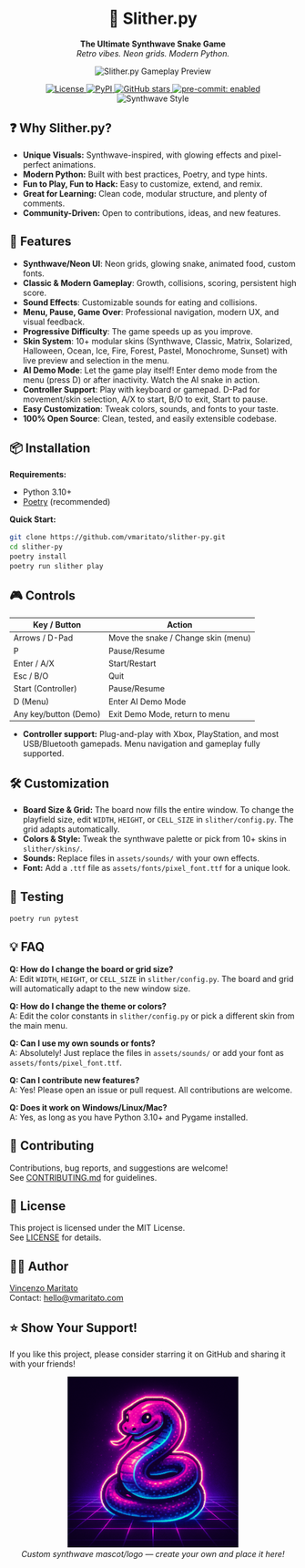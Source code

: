 <h1 align="center">🐍 Slither.py</h1>
<p align="center">
  <b>The Ultimate Synthwave Snake Game</b><br>
  <i>Retro vibes. Neon grids. Modern Python.</i>
</p>

<p align="center">
  <img src="assets/preview.gif" alt="Slither.py Gameplay Preview" width="600"/>
</p>

<p align="center">
  <a href="https://github.com/vmaritato/slither-py/blob/main/LICENSE">
    <img src="https://img.shields.io/github/license/vmaritato/slither-py?color=blue" alt="License">
  </a>
  <a href="https://pypi.org/project/slither-py/">
    <img src="https://img.shields.io/pypi/v/slither-py?color=orange" alt="PyPI">
  </a>
  <a href="https://github.com/vmaritato/slither-py/stargazers">
    <img src="https://img.shields.io/github/stars/vmaritato/slither-py?style=social" alt="GitHub stars">
  </a>
  <a href="https://results.pre-commit.ci/latest/github/vmaritato/slither-py/main">
    <img src="https://results.pre-commit.ci/badge/github/vmaritato/slither-py/main.svg" alt="pre-commit: enabled">
  </a>
  <img src="https://img.shields.io/badge/style-synthwave-ff00cc.svg?logo=python" alt="Synthwave Style">
</p>

## ❓ Why Slither.py?

- **Unique Visuals:** Synthwave-inspired, with glowing effects and pixel-perfect animations.
- **Modern Python:** Built with best practices, Poetry, and type hints.
- **Fun to Play, Fun to Hack:** Easy to customize, extend, and remix.
- **Great for Learning:** Clean code, modular structure, and plenty of comments.
- **Community-Driven:** Open to contributions, ideas, and new features.

## 🚀 Features

- **Synthwave/Neon UI**: Neon grids, glowing snake, animated food, custom fonts.
- **Classic & Modern Gameplay**: Growth, collisions, scoring, persistent high score.
- **Sound Effects**: Customizable sounds for eating and collisions.
- **Menu, Pause, Game Over**: Professional navigation, modern UX, and visual feedback.
- **Progressive Difficulty**: The game speeds up as you improve.
- **Skin System**: 10+ modular skins (Synthwave, Classic, Matrix, Solarized, Halloween, Ocean, Ice, Fire, Forest, Pastel, Monochrome, Sunset) with live preview and selection in the menu.
- **AI Demo Mode**: Let the game play itself! Enter demo mode from the menu (press D) or after inactivity. Watch the AI snake in action.
- **Controller Support**: Play with keyboard or gamepad. D-Pad for movement/skin selection, A/X to start, B/O to exit, Start to pause.
- **Easy Customization**: Tweak colors, sounds, and fonts to your taste.
- **100% Open Source**: Clean, tested, and easily extensible codebase.

## 📦 Installation

**Requirements:**

- Python 3.10+
- [Poetry](https://python-poetry.org/) (recommended)

**Quick Start:**

```bash
git clone https://github.com/vmaritato/slither-py.git
cd slither-py
poetry install
poetry run slither play
```

## 🎮 Controls

| Key / Button          | Action                              |
| --------------------- | ----------------------------------- |
| Arrows / D-Pad        | Move the snake / Change skin (menu) |
| P                     | Pause/Resume                        |
| Enter / A/X           | Start/Restart                       |
| Esc / B/O             | Quit                                |
| Start (Controller)    | Pause/Resume                        |
| D (Menu)              | Enter AI Demo Mode                  |
| Any key/button (Demo) | Exit Demo Mode, return to menu      |

- **Controller support:** Plug-and-play with Xbox, PlayStation, and most USB/Bluetooth gamepads. Menu navigation and gameplay fully supported.

## 🛠️ Customization

- **Board Size & Grid:** The board now fills the entire window. To change the playfield size, edit `WIDTH`, `HEIGHT`, or `CELL_SIZE` in `slither/config.py`. The grid adapts automatically.
- **Colors & Style:** Tweak the synthwave palette or pick from 10+ skins in `slither/skins/`.
- **Sounds:** Replace files in `assets/sounds/` with your own effects.
- **Font:** Add a `.ttf` file as `assets/fonts/pixel_font.ttf` for a unique look.

## 🧪 Testing

```bash
poetry run pytest
```

## 💡 FAQ

**Q: How do I change the board or grid size?**  
A: Edit `WIDTH`, `HEIGHT`, or `CELL_SIZE` in `slither/config.py`. The board and grid will automatically adapt to the new window size.

**Q: How do I change the theme or colors?**  
A: Edit the color constants in `slither/config.py` or pick a different skin from the main menu.

**Q: Can I use my own sounds or fonts?**  
A: Absolutely! Just replace the files in `assets/sounds/` or add your font as `assets/fonts/pixel_font.ttf`.

**Q: Can I contribute new features?**  
A: Yes! Please open an issue or pull request. All contributions are welcome.

**Q: Does it work on Windows/Linux/Mac?**  
A: Yes, as long as you have Python 3.10+ and Pygame installed.

## 🤝 Contributing

Contributions, bug reports, and suggestions are welcome!  
See [CONTRIBUTING.md](CONTRIBUTING.md) for guidelines.

## 📄 License

This project is licensed under the MIT License.  
See [LICENSE](LICENSE) for details.

## 👨‍💻 Author

[Vincenzo Maritato](https://vmaritato.com/)  
Contact: <hello@vmaritato.com>

## ⭐️ Show Your Support!

If you like this project, please consider starring it on GitHub and sharing it with your friends!

<p align="center">
  <img src="assets/synthwave_snake.png" alt="Synthwave Snake Mascot" width="300"/>
  <br>
  <i>Custom synthwave mascot/logo — create your own and place it here!</i>
</p>
